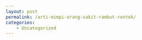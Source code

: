 ```yaml
---
layout: post
permalink: /arti-mimpi-orang-sakit-rambut-rontok/
categories:
    - Uncategorized
---
```


